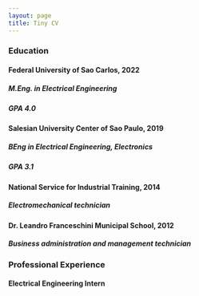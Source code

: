 ```yaml
---
layout: page
title: Tiny CV
---
```


### Education

#### Federal University of Sao Carlos, 2022
##### M.Eng. in Electrical Engineering
##### GPA 4.0

#### Salesian University Center of Sao Paulo, 2019
##### BEng in Electrical Engineering, Electronics
##### GPA 3.1

#### National Service for Industrial Training, 2014
##### Electromechanical technician

#### Dr. Leandro Franceschini Municipal School, 2012
##### Business administration and management technician


### Professional Experience

#### Electrical Engineering Intern
